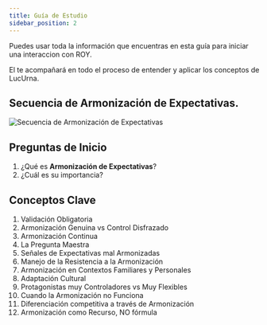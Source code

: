 ```yaml
---
title: Guía de Estudio
sidebar_position: 2
---
```


Puedes usar toda la información que encuentras en esta guía para iniciar una interaccion con ROY. 

El te acompañará en todo el proceso de entender y aplicar los conceptos de LucUrna.

## Secuencia de Armonización de Expectativas.


![Secuencia de Armonización de Expectativas](/img/secuencia-armonizacion-expectativas.png)

## Preguntas de Inicio

1. ¿Qué es **Armonización de Expectativas**?
2. ¿Cuál es su importancia?

## Conceptos Clave

1. Validación Obligatoria
2. Armonización Genuina vs Control Disfrazado
3. Armonización Continua
4. La Pregunta Maestra
5. Señales de Expectativas mal Armonizadas
6. Manejo de la Resistencia a la Armonización
7. Armonización en Contextos Familiares y Personales
8. Adaptación Cultural
9. Protagonistas muy Controladores vs Muy Flexibles
10. Cuando la Armonización no Funciona
11. Diferenciación competitiva a través de Armonización
12. Armonización como Recurso, NO fórmula